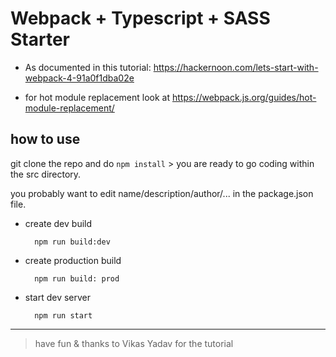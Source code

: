 # Webpack + Typescript + SASS Starter

- As documented in this tutorial: https://hackernoon.com/lets-start-with-webpack-4-91a0f1dba02e

- for hot module replacement look at https://webpack.js.org/guides/hot-module-replacement/

## how to use
git clone the repo and do `npm install` > you are ready to go coding within the src directory.

you probably want to edit name/description/author/... in the package.json file.

- create dev build

        npm run build:dev
    
- create production build
    
        npm run build: prod
        
- start dev server

        npm run start

___        
> have fun & thanks to Vikas Yadav for the tutorial
